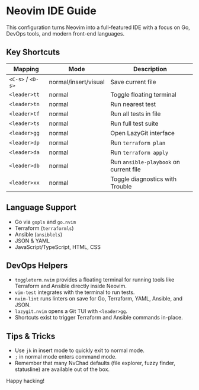 # Neovim IDE Guide

This configuration turns Neovim into a full-featured IDE with a focus on Go, DevOps tools, and modern front-end languages.

## Key Shortcuts

| Mapping | Mode | Description |
| --- | --- | --- |
| `<C-s>` / `<D-s>` | normal/insert/visual | Save current file |
| `<leader>tt` | normal | Toggle floating terminal |
| `<leader>tn` | normal | Run nearest test |
| `<leader>tf` | normal | Run all tests in file |
| `<leader>ts` | normal | Run full test suite |
| `<leader>gg` | normal | Open LazyGit interface |
| `<leader>dp` | normal | Run `terraform plan` |
| `<leader>da` | normal | Run `terraform apply` |
| `<leader>db` | normal | Run `ansible-playbook` on current file |
| `<leader>xx` | normal | Toggle diagnostics with Trouble |

## Language Support

- Go via `gopls` and `go.nvim`
- Terraform (`terraformls`)
- Ansible (`ansiblels`)
- JSON & YAML
- JavaScript/TypeScript, HTML, CSS

## DevOps Helpers

- `toggleterm.nvim` provides a floating terminal for running tools like Terraform and Ansible directly inside Neovim.
- `vim-test` integrates with the terminal to run tests.
- `nvim-lint` runs linters on save for Go, Terraform, YAML, Ansible, and JSON.
- `lazygit.nvim` opens a Git TUI with `<leader>gg`.
- Shortcuts exist to trigger Terraform and Ansible commands in-place.

## Tips & Tricks

- Use `jk` in insert mode to quickly exit to normal mode.
- `;` in normal mode enters command mode.
- Remember that many NvChad defaults (file explorer, fuzzy finder, statusline) are available out of the box.

Happy hacking!
